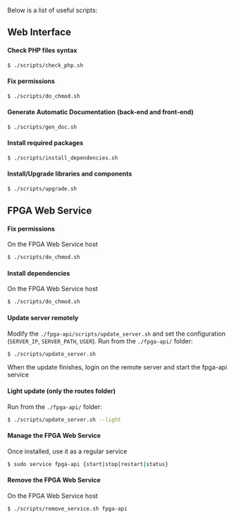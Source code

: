 Below is a list of useful scripts:

## Web Interface

#### Check PHP files syntax
```sh
$ ./scripts/check_php.sh
```

#### Fix permissions
```sh
$ ./scripts/do_chmod.sh
```

#### Generate Automatic Documentation (back-end and front-end)
```sh
$ ./scripts/gen_doc.sh
```

#### Install required packages
```sh
$ ./scripts/install_dependencies.sh
```

#### Install/Upgrade libraries and components
```sh
$ ./scripts/upgrade.sh
```


## FPGA Web Service

#### Fix permissions
On the FPGA Web Service host
```sh
$ ./scripts/do_chmod.sh
```

#### Install dependencies
On the FPGA Web Service host
```sh
$ ./scripts/do_chmod.sh
```

#### Update server remotely
Modify the `./fpga-api/scripts/update_server.sh` and set the configuration (`SERVER_IP`, `SERVER_PATH`, `USER`). Run from the `./fpga-api/` folder:
```sh
$ ./scripts/update_server.sh
```
When the update finishes, login on the remote server and start the fpga-api service

#### Light update (only the routes folder)
Run from the `./fpga-api/` folder:
```sh
$ ./scripts/update_server.sh --light
```

#### Manage the FPGA Web Service
Once installed, use it as a regular service
```sh
$ sudo service fpga-api {start|stop|restart|status}
```

#### Remove the FPGA Web Service
On the FPGA Web Service host
```sh
$ ./scripts/remove_service.sh fpga-api
```